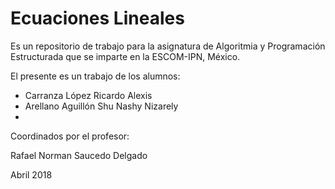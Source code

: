 # Ecuaciones Lineales

Es un repositorio de trabajo para 
la asignatura de 
Algoritmia y Programación Estructurada 
que se imparte en la ESCOM-IPN, México.

El presente es un trabajo de los alumnos:

* Carranza López Ricardo Alexis
* Arellano Aguillón Shu Nashy Nizarely 
*

Coordinados por el profesor:

Rafael Norman Saucedo Delgado

Abril 2018
